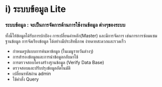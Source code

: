 # i)	ระบบข้อมูล Lite

### ระบบข้อมูล : จะเป็นการจัดการด้านการใช้งานข้อมูล ต่างๆของระบบ
ทั้งนี้ให้ข้อมูลได้รับการปกป้อง การเปลี่ยนค่าหลัก(Master) และมีการจัดการ
เช่นการการซ่อมแซมฐานข้อมูล การจัดเรียงข้อมูล ได้อย่างมีประสิทธิ์ภาพ
ง่ายดายสะดวกและรวดเร็ว

  * กำหนดรูปแบบการค้นหาข้อมูล (ในเมนูรายวันต่างๆ)
  * การสำรองข้อมูลและการนำข้อมูลกลับมาใช้
  * การตรวจสอบโครงสร้างฐานข้อมูล (Verify Data Base)
  * ตรวจสอบและปรับปรุงข้อมูลอัตโนมัติ
  * เปลี่ยนรหัสผ่าน admin
  * ใช้คำสั่ง Query

